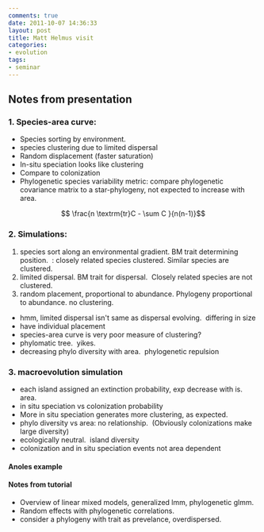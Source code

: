 ```yaml
---
comments: true
date: 2011-10-07 14:36:33
layout: post
title: Matt Helmus visit
categories:
- evolution
tags: 
- seminar
---
```


## Notes from presentation

### 1. Species-area curve:

* Species sorting by environment.
* species clustering due to limited dispersal
* Random displacement (faster saturation)
* In-situ speciation looks like clustering
* Compare to colonization
* Phylogenetic species variability metric: compare phylogenetic covariance matrix to a star-phylogeny, not expected to increase with area.

$$ \frac{n \textrm{tr}C - \sum C }{n(n-1)}$$

### 2.  Simulations:

  1. species sort along an environmental gradient. BM trait determining position.  : closely related species clustered. Similar species are clustered.
  2. limited dispersal. BM trait for dispersal.  Closely related species are not clustered.
  3. random placement, proportional to abundance. Phylogeny proportional to abundance. no clustering.

- hmm, limited dispersal isn't same as dispersal evolving.  differing in size
- have individual placement
- species-area curve is very poor measure of clustering?
- phylomatic tree.  yikes.
- decreasing phylo diversity with area.  phylogenetic repulsion

### 3. macroevolution simulation

  * each island assigned an extinction probability, exp decrease with is. area.
  * in situ speciation vs colonization probability
  * More in situ speciation generates more clustering, as expected.
  * phylo diversity vs area: no relationship.  (Obviously colonizations make large diversity)
  * ecologically neutral.  island diversity
  * colonization and in situ speciation events not area dependent

#### Anoles example

####  Notes from tutorial


- Overview of linear mixed models, generalized lmm, phylogenetic glmm.
- Random effects with phylogenetic correlations.
- consider a phylogeny with trait as prevelance, overdispersed.
